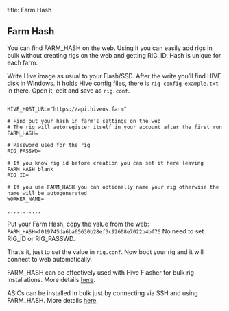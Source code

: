 title: Farm Hash

## Farm Hash
You can find FARM_HASH on the web. Using it you can easily add rigs in bulk without creating rigs on the web and getting RIG_ID. Hash is unique for each farm.

Write Hive image as usual to your Flash/SSD. After the write you’ll find HIVE disk in Windows. It holds Hive config files, there is `rig-config-example.txt` in there. Open it, edit and save as `rig.conf`.
<pre><code>
HIVE_HOST_URL="https://api.hiveos.farm"

# Find out your hash in farm's settings on the web
# The rig will autoregister itself in your account after the first run
FARM_HASH=<your farm hash goes here>

# Password used for the rig
RIG_PASSWD=

# If you know rig id before creation you can set it here leaving FARM_HASH blank
RIG_ID=

# If you use FARM_HASH you can optionally name your rig otherwise the name will be autogenerated
WORKER_NAME=

...........
</code></pre>
Put your Farm Hash, copy the value from the web: `FARM_HASH=f019745da6ba65630b28ef3c92608e7022b4bf76`
No need to set RIG_ID or RIG_PASSWD.

That’s it, just to set the value in `rig.conf`. Now boot your rig and it will connect to web automatically.

FARM_HASH can be effectively used with Hive Flasher for bulk rig installations. More details [here](https://github.com/minershive/hive-flasher).

ASICs can be installed in bulk just by connecting via SSH and using FARM_HASH. More details [here](https://github.com/minershive/hiveos-asic).
